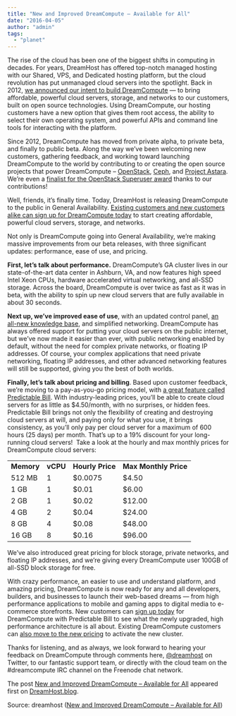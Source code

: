 ```yaml
---
title: "New and Improved DreamCompute – Available for All"
date: "2016-04-05"
author: "admin"
tags: 
  - "planet"
---
```


The rise of the cloud has been one of the biggest shifts in computing in decades. For years, DreamHost has offered top-notch managed hosting with our Shared, VPS, and Dedicated hosting platform, but the cloud revolution has put unmanaged cloud servers into the spotlight. Back in 2012, [we announced our intent to build DreamCompute](https://www.dreamhost.com/press/dreamhost-introduces-dreamcompute-public-cloud-computing-service/) — to bring affordable, powerful cloud servers, storage, and networks to our customers, built on open source technologies. Using DreamCompute, our hosting customers have a new option that gives them root access, the ability to select their own operating system, and powerful APIs and command line tools for interacting with the platform.

Since 2012, DreamCompute has moved from private alpha, to private beta, and finally to public beta. Along the way we’ve been welcoming new customers, gathering feedback, and working toward launching DreamCompute to the world by contributing to or creating the open source projects that power DreamCompute – [OpenStack](https://www.openstack.org/), [Ceph](http://ceph.com/), and [Project Astara](https://wiki.openstack.org/wiki/Astara). We’re even a [finalist for the OpenStack Superuser award](https://makecloudgreatagain.com) thanks to our contributions!

Well, friends, it’s finally time. Today, DreamHost is releasing DreamCompute to the public in General Availability. [Existing customers and new customers alike can sign up for DreamCompute today](https://www.dreamhost.com/cloud/computing/) to start creating affordable, powerful cloud servers, storage, and networks.

Not only is DreamCompute going into General Availability, we’re making massive improvements from our beta releases, with three significant updates: performance, ease of use, and pricing.

**First, let’s talk about performance.** DreamCompute’s GA cluster lives in our state-of-the-art data center in Ashburn, VA, and now features high speed Intel Xeon CPUs, hardware accelerated virtual networking, and all-SSD storage. Across the board, DreamCompute is over twice as fast as it was in beta, with the ability to spin up new cloud servers that are fully available in about 30 seconds.

**Next up, we’ve improved ease of use**, with an updated control panel, [an all-new knowledge base](https://help.dreamhost.com/hc/en-us/categories/202115418-DreamCompute-Cloud-Servers), and simplified networking. DreamCompute has always offered support for putting your cloud servers on the public internet, but we’ve now made it easier than ever, with public networking enabled by default, without the need for complex private networks, or floating IP addresses. Of course, your complex applications that need private networking, floating IP addresses, and other advanced networking features will still be supported, giving you the best of both worlds.

**Finally, let’s talk about pricing and billing**. Based upon customer feedback, we’re moving to a pay-as-you-go pricing model, with [a great feature called Predictable Bill](https://help.dreamhost.com/hc/en-us/articles/217744568-What-is-DreamCompute-Predictable-Bill). With industry-leading prices, you’ll be able to create cloud servers for as little as $4.50/month, with no surprises, or hidden fees. Predictable Bill brings not only the flexibility of creating and destroying cloud servers at will, and paying only for what you use, it brings consistency, as you’ll only pay per cloud server for a maximum of 600 hours (25 days) per month. That’s up to a 19% discount for your long-running cloud servers!  Take a look at the hourly and max monthly prices for DreamCompute cloud servers:

<table><tbody><tr><td><b>Memory</b></td><td><b>vCPU</b></td><td><b>Hourly Price</b></td><td><b>Max Monthly Price</b></td></tr><tr><td>512 MB</td><td>1</td><td>$0.0075</td><td>$4.50</td></tr><tr><td>1 GB</td><td>1</td><td>$0.01</td><td>$6.00</td></tr><tr><td>2 GB</td><td>1</td><td>$0.02</td><td>$12.00</td></tr><tr><td>4 GB</td><td>2</td><td>$0.04</td><td>$24.00</td></tr><tr><td>8 GB</td><td>4</td><td>$0.08</td><td>$48.00</td></tr><tr><td>16 GB</td><td>8</td><td>$0.16</td><td>$96.00</td></tr></tbody></table>

We’ve also introduced great pricing for block storage, private networks, and floating IP addresses, and we’re giving every DreamCompute user 100GB of all-SSD block storage for free.

With crazy performance, an easier to use and understand platform, and amazing pricing, DreamCompute is now ready for any and all developers, builders, and businesses to launch their web-based dreams — from high performance applications to mobile and gaming apps to digital media to e-commerce storefronts. New customers can [sign up today](https://www.dreamhost.com/cloud/computing/) for DreamCompute with Predictable Bill to see what the newly upgraded, high performance architecture is all about. Existing DreamCompute customers can [also move to the new pricing](https://help.dreamhost.com/hc/en-us/articles/218118787-How-To-Activate-DreamCompute-zone-US-East-2) to activate the new cluster.

Thanks for listening, and as always, we look forward to hearing your feedback on DreamCompute through comments here, [@dreamhost](https://twitter.com/dreamhost) on Twitter, to our fantastic support team, or directly with the cloud team on the #dreamcompute IRC channel on the Freenode chat network.

The post [New and Improved DreamCompute – Available for All](https://www.dreamhost.com/blog/2016/04/05/new-and-improved-dreamcompute-available-for-all/) appeared first on [DreamHost.blog](https://www.dreamhost.com/blog).

Source: dreamhost ([New and Improved DreamCompute – Available for All](https://www.dreamhost.com/blog/2016/04/05/new-and-improved-dreamcompute-available-for-all/))
